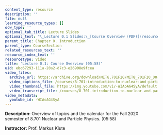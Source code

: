 ```yaml
---
content_type: resource
description: ''
file: null
learning_resource_types: []
ocw_type: ''
optional_tab_title: Lecture Slides
optional_text: "\_Lecture 0.1 Slides:\_[Course Overview (PDF)](resources/mit8_701f20_lec0-1)"
parent_title: Chapter 0. Introduction
parent_type: CourseSection
related_resources_text: ''
resource_index_text: ''
resourcetype: Video
title: 'Lecture 0.1: Course Overview (05:58)'
uid: ebc67293-111a-20a2-d7c3-e26998e9fcea
video_files:
  archive_url: https://archive.org/download/MIT8.701F20/MIT8_701F20_00-01_CourseOverview_300k.mp4
  video_captions_file: /courses/8-701-introduction-to-nuclear-and-particle-physics-fall-2020/96c84d556c0a57d7be8ea8405ddcdec8_-WIAoAG4SyA.vtt
  video_thumbnail_file: https://img.youtube.com/vi/-WIAoAG4SyA/default.jpg
  video_transcript_file: /courses/8-701-introduction-to-nuclear-and-particle-physics-fall-2020/b2e9299f1bb93e92f0e539b06c50c119_-WIAoAG4SyA.pdf
video_metadata:
  youtube_id: -WIAoAG4SyA
---
```


**Description:** Overview of topics and the calendar for the Fall 2020 semester of 8.701 Nuclear and Particle Physics. (05:58)

**Instructor:** Prof. Markus Klute